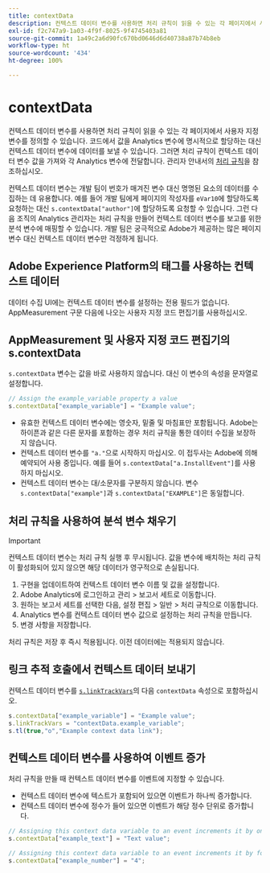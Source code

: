 ```yaml
---
title: contextData
description: 컨텍스트 데이터 변수를 사용하면 처리 규칙이 읽을 수 있는 각 페이지에서 사용자 지정 변수를 정의할 수 있습니다.
exl-id: f2c747a9-1a03-4f9f-8025-9f4745403a81
source-git-commit: 1a49c2a6d90fc670bd0646d6d40738a87b74b8eb
workflow-type: ht
source-wordcount: '434'
ht-degree: 100%

---
```


# contextData

컨텍스트 데이터 변수를 사용하면 처리 규칙이 읽을 수 있는 각 페이지에서 사용자 지정 변수를 정의할 수 있습니다. 코드에서 값을 Analytics 변수에 명시적으로 할당하는 대신 컨텍스트 데이터 변수에 데이터를 보낼 수 있습니다. 그러면 처리 규칙이 컨텍스트 데이터 변수 값을 가져와 각 Analytics 변수에 전달합니다. 관리자 안내서의 [처리 규칙](/help/admin/admin/c-processing-rules/c-processing-rules-configuration/t-processing-rules.md)을 참조하십시오.

컨텍스트 데이터 변수는 개발 팀이 번호가 매겨진 변수 대신 명명된 요소의 데이터를 수집하는 데 유용합니다. 예를 들어 개발 팀에게 페이지의 작성자를 `eVar10`에 할당하도록 요청하는 대신 `s.contextData["author"]`에 할당하도록 요청할 수 있습니다. 그런 다음 조직의 Analytics 관리자는 처리 규칙을 만들어 컨텍스트 데이터 변수를 보고를 위한 분석 변수에 매핑할 수 있습니다. 개발 팀은 궁극적으로 Adobe가 제공하는 많은 페이지 변수 대신 컨텍스트 데이터 변수만 걱정하게 됩니다.

## Adobe Experience Platform의 태그를 사용하는 컨텍스트 데이터

데이터 수집 UI에는 컨텍스트 데이터 변수를 설정하는 전용 필드가 없습니다. AppMeasurement 구문 다음에 나오는 사용자 지정 코드 편집기를 사용하십시오.

## AppMeasurement 및 사용자 지정 코드 편집기의 s.contextData

`s.contextData` 변수는 값을 바로 사용하지 않습니다. 대신 이 변수의 속성을 문자열로 설정합니다.

```js
// Assign the example_variable property a value
s.contextData["example_variable"] = "Example value";
```

* 유효한 컨텍스트 데이터 변수에는 영숫자, 밑줄 및 마침표만 포함됩니다. Adobe는 하이픈과 같은 다른 문자를 포함하는 경우 처리 규칙을 통한 데이터 수집을 보장하지 않습니다.
* 컨텍스트 데이터 변수를 `"a."`으로 시작하지 마십시오. 이 접두사는 Adobe에 의해 예약되어 사용 중입니다. 예를 들어 `s.contextData["a.InstallEvent"]`를 사용하지 마십시오.
* 컨텍스트 데이터 변수는 대/소문자를 구분하지 않습니다. 변수 `s.contextData["example"]`과 `s.contextData["EXAMPLE"]`은 동일합니다.

## 처리 규칙을 사용하여 분석 변수 채우기

>[!IMPORTANT]
>
>컨텍스트 데이터 변수는 처리 규칙 실행 후 무시됩니다. 값을 변수에 배치하는 처리 규칙이 활성화되어 있지 않으면 해당 데이터가 영구적으로 손실됩니다.

1. 구현을 업데이트하여 컨텍스트 데이터 변수 이름 및 값을 설정합니다.
2. Adobe Analytics에 로그인하고 관리 > 보고서 세트로 이동합니다.
3. 원하는 보고서 세트를 선택한 다음, 설정 편집 > 일반 > 처리 규칙으로 이동합니다.
4. Analytics 변수를 컨텍스트 데이터 변수 값으로 설정하는 처리 규칙을 만듭니다.
5. 변경 사항을 저장합니다.

처리 규칙은 저장 후 즉시 적용됩니다. 이전 데이터에는 적용되지 않습니다.

## 링크 추적 호출에서 컨텍스트 데이터 보내기

컨텍스트 데이터 변수를 [`s.linkTrackVars`](../config-vars/linktrackvars.md)의 다음 `contextData` 속성으로 포함하십시오.

```js
s.contextData["example_variable"] = "Example value";
s.linkTrackVars = "contextData.example_variable";
s.tl(true,"o","Example context data link");
```

## 컨텍스트 데이터 변수를 사용하여 이벤트 증가

처리 규칙을 만들 때 컨텍스트 데이터 변수를 이벤트에 지정할 수 있습니다.

* 컨텍스트 데이터 변수에 텍스트가 포함되어 있으면 이벤트가 하나씩 증가합니다.
* 컨텍스트 데이터 변수에 정수가 들어 있으면 이벤트가 해당 정수 단위로 증가합니다.

```js
// Assigning this context data variable to an event increments it by one
s.contextData["example_text"] = "Text value";

// Assigning this context data variable to an event increments it by four
s.contextData["example_number"] = "4";
```
